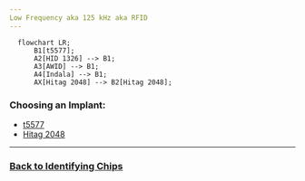 ```yaml
---
Low Frequency aka 125 kHz aka RFID
---
```


```mermaid
  flowchart LR;
      B1[t5577];
      A2[HID 1326] --> B1;
      A3[AWID] --> B1;
      A4[Indala] --> B1;
      AX[Hitag 2048] --> B2[Hitag 2048];

```

### Choosing an Implant:
- [t5577](T5577_OPTIONS.md)
- [Hitag 2048](https://dngr.us/xht)

---
### [Back to Identifying Chips](PROXMARK_ID.md)

